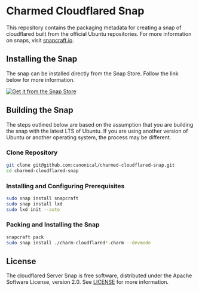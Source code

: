 # Charmed Cloudflared Snap

This repository contains the packaging metadata for creating a snap of cloudflared built from the official Ubuntu repositories. For more information on snaps, visit [snapcraft.io](https://snapcraft.io/). 

## Installing the Snap
The snap can be installed directly from the Snap Store. Follow the link below for more information.
<br>

[![Get it from the Snap Store](https://snapcraft.io/static/images/badges/en/snap-store-black.svg)](https://snapcraft.io/charmed-cloudflared)


## Building the Snap
The steps outlined below are based on the assumption that you are building the snap with the latest LTS of Ubuntu. If you are using another version of Ubuntu or another operating system, the process may be different.

### Clone Repository
```bash
git clone git@github.com:canonical/charmed-cloudflared-snap.git
cd charmed-cloudflared-snap
```
### Installing and Configuring Prerequisites
```bash
sudo snap install snapcraft
sudo snap install lxd
sudo lxd init --auto
```
### Packing and Installing the Snap
```bash
snapcraft pack
sudo snap install ./charm-cloudflared*.charm --devmode
```

## License
The cloudflared Server Snap is free software, distributed under the Apache
Software License, version 2.0. See
[LICENSE](https://github.com/canonical/charmed-cloudflared-snap/blob/main/licenses)
for more information.